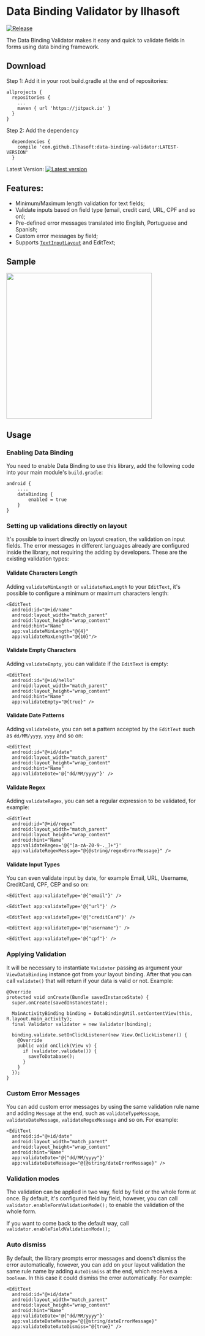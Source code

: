 # Data Binding Validator by Ilhasoft

[![Release](https://jitpack.io/v/Ilhasoft/data-binding-validator.svg?style=flag-square?style=flat-square)](https://jitpack.io/#Ilhasoft/data-binding-validator)

The Data Binding Validator makes it easy and quick to validate fields in forms using data binding framework.

## Download

Step 1: Add it in your root build.gradle at the end of repositories:

```
allprojects {
  repositories {
    ...
    maven { url 'https://jitpack.io' }
  }
}
```

Step 2: Add the dependency
```
  dependencies {
    compile 'com.github.Ilhasoft:data-binding-validator:LATEST-VERSION'
  }
```
Latest Version: [![Latest version](https://jitpack.io/v/Ilhasoft/data-binding-validator.svg?style=flat-square)](https://jitpack.io/#Ilhasoft/data-binding-validator)


## Features:

* Minimum/Maximum length validation for text fields;
* Validate inputs based on field type (email, credit card, URL, CPF and so on);
* Pre-defined error messages translated into English, Portuguese and Spanish;
* Custom error messages by field;
* Supports [`TextInputLayout`](https://developer.android.com/reference/android/support/design/widget/TextInputLayout.html) and EditText;

## Sample

<img width='380' src='https://raw.githubusercontent.com/Ilhasoft/data-binding-validator/master/screenshot.png'/>

## Usage

### Enabling Data Binding ###

You need to enable Data Binding to use this library, add the following code into your main module's `build.gradle`:

```
android {
    ....
    dataBinding {
        enabled = true
    }
}
```

### Setting up validations directly on layout ###

It's possible to insert directly on layout creation, the validation on input fields. The error messages in different languages already are configured inside the library, not requiring the adding by developers. These are the existing validation types:

#### Validate Characters Length ####

Adding `validateMinLength` or `validateMaxLength` to your `EditText`, it's possible to configure a minimum or maximum characters length:

```
<EditText
  android:id="@+id/name"
  android:layout_width="match_parent"
  android:layout_height="wrap_content"
  android:hint="Name"
  app:validateMinLength="@{4}"
  app:validateMaxLength="@{10}"/>
```

#### Validate Empty Characters ####

Adding `validateEmpty`, you can validate if the `EditText` is empty:

```
<EditText
  android:id="@+id/hello"
  android:layout_width="match_parent"
  android:layout_height="wrap_content"
  android:hint="Name"
  app:validateEmpty="@{true}" />
```

#### Validate Date Patterns  ####

Adding `validateDate`, you can set a pattern accepted by the `EditText` such as `dd/MM/yyyy`, `yyyy` and so on:

```
<EditText
  android:id="@+id/date"
  android:layout_width="match_parent"
  android:layout_height="wrap_content"
  android:hint="Name"
  app:validateDate='@{"dd/MM/yyyy"}' />
```

#### Validate Regex  ####

Adding `validateRegex`, you can set a regular expression to be validated, for example:

```
<EditText
  android:id="@+id/regex"
  android:layout_width="match_parent"
  android:layout_height="wrap_content"
  android:hint="Name"
  app:validateRegex='@{"[a-zA-Z0-9-._]+"}'
  app:validateRegexMessage="@{@string/regexErrorMessage}" />
```

#### Validate Input Types ####

You can even validate input by date, for example Email, URL, Username, CreditCard, CPF, CEP and so on:

```
<EditText app:validateType='@{"email"}' />

<EditText app:validateType='@{"url"}' />

<EditText app:validateType='@{"creditCard"}' />

<EditText app:validateType='@{"username"}' />

<EditText app:validateType='@{"cpf"}' />
```

### Applying Validation ###

It will be necessary to instantiate `Validator` passing as argument your `ViewDataBinding` instance got from your layout binding. After that you can call `validate()` that will return if your data is valid or not. Example:

```
@Override
protected void onCreate(Bundle savedInstanceState) {
  super.onCreate(savedInstanceState);

  MainActivityBinding binding = DataBindingUtil.setContentView(this, R.layout.main_activity);
  final Validator validator = new Validator(binding);

  binding.validate.setOnClickListener(new View.OnClickListener() {
    @Override
    public void onClick(View v) {
      if (validator.validate()) {
        saveToDatabase();
      }
    }
  });
}
```

### Custom Error Messages ###

You can add custom error messages by using the same validation rule name and adding `Message` at the end, such as `validateTypeMessage`, `validateDateMessage`, `validateRegexMessage` and so on. For example:

```
<EditText
  android:id="@+id/date"
  android:layout_width="match_parent"
  android:layout_height="wrap_content"
  android:hint="Name"
  app:validateDate='@{"dd/MM/yyyy"}'
  app:validateDateMessage="@{@string/dateErrorMessage}" />
```

### Validation modes ###

The validation can be applied in two way, field by field or the whole form at once. By default, it's configured field by field, however, you can call `validator.enableFormValidationMode();` to enable the validation of the whole form.

If you want to come back to the default way, call `validator.enableFieldValidationMode();`

### Auto dismiss ###

By default, the library prompts error messages and doens't dismiss the error automatically, however, you can add on your layout validation the same rule name by adding `AutoDismiss` at the end, which receives a `boolean`. In this case it could dismiss the error automatically. For example:

```
<EditText
  android:id="@+id/date"
  android:layout_width="match_parent"
  android:layout_height="wrap_content"
  android:hint="Name"
  app:validateDate='@{"dd/MM/yyyy"}'
  app:validateDateMessage="@{@string/dateErrorMessage}"
  app:validateDateAutoDismiss="@{true}" />
```
